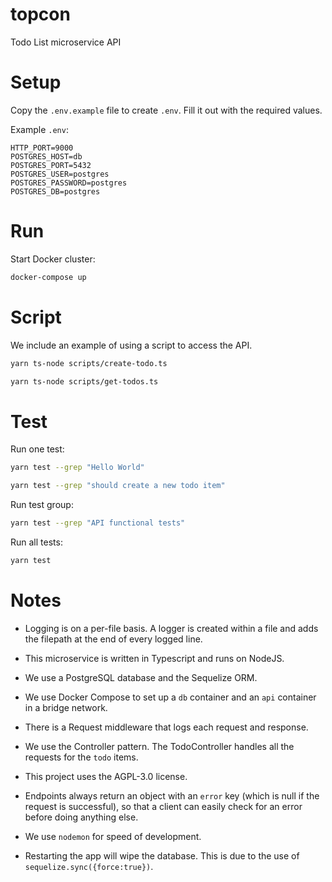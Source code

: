 # topcon

Todo List microservice API


# Setup

Copy the `.env.example` file to create `.env`. Fill it out with the required values.

Example `.env`:  
```
HTTP_PORT=9000
POSTGRES_HOST=db
POSTGRES_PORT=5432
POSTGRES_USER=postgres
POSTGRES_PASSWORD=postgres
POSTGRES_DB=postgres
```


# Run

Start Docker cluster:

```bash
docker-compose up
```


# Script

We include an example of using a script to access the API.

```bash
yarn ts-node scripts/create-todo.ts

yarn ts-node scripts/get-todos.ts
```


# Test

Run one test:

```bash
yarn test --grep "Hello World"

yarn test --grep "should create a new todo item"
```

Run test group:

```bash
yarn test --grep "API functional tests"
```

Run all tests:

```bash
yarn test
```


# Notes

* Logging is on a per-file basis. A logger is created within a file and adds the filepath at the end of every logged line.

* This microservice is written in Typescript and runs on NodeJS.

* We use a PostgreSQL database and the Sequelize ORM.

* We use Docker Compose to set up a `db` container and an `api` container in a bridge network.

* There is a Request middleware that logs each request and response.

* We use the Controller pattern. The TodoController handles all the requests for the `todo` items.

* This project uses the AGPL-3.0 license.

* Endpoints always return an object with an `error` key (which is null if the request is successful), so that a client can easily check for an error before doing anything else.

* We use `nodemon` for speed of development.

* Restarting the app will wipe the database. This is due to the use of `sequelize.sync({force:true})`.
